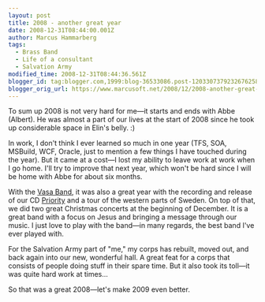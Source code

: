 ```yaml
---
layout: post
title: 2008 - another great year
date: 2008-12-31T08:44:00.001Z
author: Marcus Hammarberg
tags:
  - Brass Band
  - Life of a consultant
  - Salvation Army
modified_time: 2008-12-31T08:44:36.561Z
blogger_id: tag:blogger.com,1999:blog-36533086.post-1203307379232676258
blogger_orig_url: https://www.marcusoft.net/2008/12/2008-another-great-year.html
---
```


To sum up 2008 is not very hard for me—it starts and ends with Abbe (Albert). He was almost a part of our lives at the start of 2008 since he took up considerable space in Elin's belly. :)

In work, I don't think I ever learned so much in one year (TFS, SOA, MSBuild, WCF, Oracle, just to mention a few things I have touched during the year). But it came at a cost—I lost my ability to leave work at work when I go home. I'll try to improve that next year, which won't be hard since I will be home with Abbe for about six months.

With the [Vasa Band](http://www.vasaband.se), it was also a great year with the recording and release of our CD [Priority](http://www.vasaband.se/wm07.php) and a tour of the western parts of Sweden. On top of that, we did two great Christmas concerts at the beginning of December. It is a great band with a focus on Jesus and bringing a message through our music. I just love to play with the band—in many regards, the best band I've ever played with.

For the Salvation Army part of "me," my corps has rebuilt, moved out, and back again into our new, wonderful hall. A great feat for a corps that consists of people doing stuff in their spare time. But it also took its toll—it was quite hard work at times...

So that was a great 2008—let's make 2009 even better.
